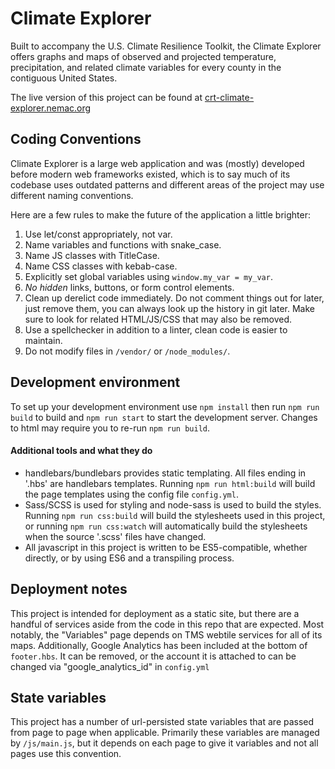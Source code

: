 # Climate Explorer
Built to accompany the U.S. Climate Resilience Toolkit, the Climate Explorer offers graphs and maps of observed and projected temperature, precipitation, and related climate variables for every county in the contiguous United States.

The live version of this project can be found at [crt-climate-explorer.nemac.org](https://crt-climate-explorer.nemac.org/)

## Coding Conventions
Climate Explorer is a large web application and was (mostly) developed before modern web frameworks existed, which is to say much of its codebase uses outdated patterns and different areas of the project may use different naming conventions.

Here are a few rules to make the future of the application a little brighter:

1. Use let/const appropriately, not var.
2. Name variables and functions with snake_case.
3. Name JS classes with TitleCase.
4. Name CSS classes with kebab-case.
5. Explicitly set global variables using `window.my_var = my_var`.
6. *No hidden* links, buttons, or form control elements. 
7. Clean up derelict code immediately. Do not comment things out for later, just remove them, you can always look up the history in git later. Make sure to look for related HTML/JS/CSS that may also be removed.
8. Use a spellchecker in addition to a linter, clean code is easier to maintain.
9. Do not modify files in `/vendor/` or `/node_modules/`.


## Development environment
To set up your development environment use `npm install` then run `npm run build` to build and `npm run start` to start the development server. Changes to html may require you to re-run `npm run build`.


#### Additional tools and what they do

* handlebars/bundlebars provides static templating. All files ending in '.hbs' are handlebars templates. Running `npm run html:build` will build the page templates using the config file `config.yml`.
* Sass/SCSS is used for styling and node-sass is used to build the styles. Running `npm run css:build` will build the stylesheets used in this project, or running `npm run css:watch` will automatically build the stylesheets when the source '.scss' files have changed.
* All javascript in this project is written to be ES5-compatible, whether directly, or by using ES6 and a transpiling process.  


## Deployment notes

This project is intended for deployment as a static site, but there are a handful of services aside from the code in this repo that are expected. Most notably, the "Variables" page depends on TMS webtile services for all of its maps. Additionally, Google Analytics has been included at the bottom of `footer.hbs`. It can be removed, or the account it is attached to can be changed via "google_analytics_id" in `config.yml`


## State variables
This project has a number of url-persisted state variables that are passed from page to page when applicable. Primarily these variables are managed by `/js/main.js`, but it depends on each page to give it variables and not all pages use this convention.
